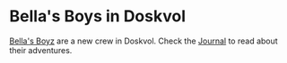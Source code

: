 # Bella's Boys in Doskvol

[Bella's Boyz](bellas-boyz.md) are a new crew in Doskvol.
Check the [Journal](journal/index.md) to read about their adventures.
